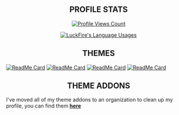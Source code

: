 <h2 align="center">PROFILE STATS</h2>
<a href="https://github.com/LuckFire">
  <p align="center">
    <img src="https://komarev.com/ghpvc/?username=LuckFire" alt="Profile Views Count">
  </p>
  <p align="center">
    <img align="center" src="https://github-readme-stats.vercel.app/api?username=LuckFire&show_icons=true&theme=dark" alt="LuckFire's Language Usages">
  </p>
</a>

<h2 align="center">THEMES</h2>

[![ReadMe Card](https://github-readme-stats.vercel.app/api/pin/?username=LuckFire&repo=theme-source&theme=dark)](https://github.com/LuckFire/theme-source)
[![ReadMe Card](https://github-readme-stats.vercel.app/api/pin/?username=LuckFire&repo=midnight-mars&theme=dark)](https://github.com/LuckFire/midnight-mars)
[![ReadMe Card](https://github-readme-stats.vercel.app/api/pin/?username=LuckFire&repo=discord-revamp&theme=dark)](https://github.com/LuckFire/discord-revamp)
[![ReadMe Card](https://github-readme-stats.vercel.app/api/pin/?username=LuckFire&repo=amoled-cord&theme=dark)](https://github.com/LuckFire/amoled-cord)

<h2 align="center">THEME ADDONS</h2>

I've moved all of my theme addons to an organization to clean up my profile, you can find them **[here](https://github.com/Discord-Theme-Addons)**
